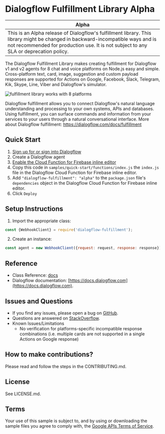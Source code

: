 # Dialogflow Fulfillment Library Alpha

| Alpha |
|-------|
| This is an Alpha release of Dialogflow's fulfillment library. This library might be changed in backward-incompatible ways and is not recommended for production use. It is not subject to any SLA or deprecation policy. |

The Dialogflow Fulfillment Library makes creating fulfillment for Dialogflow v1 and v2 agents for 8 chat and voice platforms on Node.js easy and simple. Cross-platform text, card, image, suggestion and custom payload responses are supported for Actions on Google, Facebook, Slack, Telegram, Kik, Skype, Line, Viber and Dialogflow's simulator.

![fulfillment library works with 8 platforms](https://raw.githubusercontent.com/dialogflow/dialogflow-fulfillment-nodejs/master/dialogflow-fulfillment-graphic.png "Dialogflow's fulfillment library works with 8 platforms")

Dialogflow fulfillment allows you to connect Dialogflow's natural language understanding and processing to your own systems, APIs and databases. Using fulfillment, you can surface commands and information from your services to your users through a natural conversational interface. More about Dialogflow fulfillment: https://dialogflow.com/docs/fulfillment

## Quick Start

1. [Sign up for or sign into Dialogflow](https://console.dialogflow.com/api-client/#/login)
1. Create a Dialogflow agent
1. [Enable the Cloud Function for Firebase inline editor](https://dialogflow.com/docs/fulfillment#cloud_functions_for_firebase)
1. Copy this code in `samples/quick-start/functions/index.js` the `index.js` file in the Dialogflow Cloud Function for Firebase inline editor.
1. Add `"dialogflow-fulfillment": "alpha"` to the `package.json` file's `dependencies` object in the Dialogflow Cloud Function for Firebase inline editor.
1. Click `Deploy`


## Setup Instructions

 1. Import the appropriate class:

```javascript
const {WebhookClient} = require('dialogflow-fulfillment');
```

 2. Create an instance:

```javascript
const agent = new WebhookClient({request: request, response: response});
```

## Reference
* Class Reference: [docs](https://github.com/dialogflow/dialogflow-fulfillment-nodejs/tree/master/docs)
* Dialogflow documentation: [https://docs.dialogflow.com](https://docs.dialogflow.com).

## Issues and Questions
* If you find any issues, please open a bug on [GitHub](https://github.com/dialogflow/dialogflow-fulfillment-nodejs/issues).
* Questions are answered on [StackOverflow](https://stackoverflow.com/questions/tagged/dialogflow).
* Known Issues/Limitations
    * No verification for platforms-specific incompatible response combinations (i.e. multiple cards are not supported in a single Actions on Google response)


## How to make contributions?
Please read and follow the steps in the CONTRIBUTING.md.

## License
See LICENSE.md.

## Terms
Your use of this sample is subject to, and by using or downloading the sample files you agree to comply with, the [Google APIs Terms of Service](https://developers.google.com/terms/).
